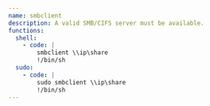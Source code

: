 ```yaml
---
name: smbclient
description: A valid SMB/CIFS server must be available.
functions:
  shell:
    - code: |
        smbclient \\ip\share
        !/bin/sh
  sudo:
    - code: |
        sudo smbclient \\ip\share
        !/bin/sh
---
```

